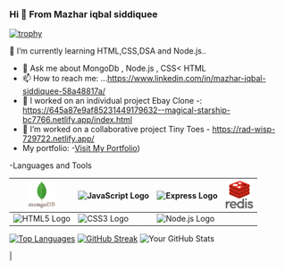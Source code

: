 ### Hi 👋 From Mazhar iqbal siddiquee
[![trophy](https://github-profile-trophy.vercel.app/?username=mazhariqbasiddiquee)](https://github.com/ryo-ma/github-profile-trophy)













 🌱 I’m currently learning HTML,CSS,DSA  and Node.js..
- 💬 Ask me about MongoDb , Node.js , CSS< HTML
- 📫 How to reach me: ...https://www.linkedin.com/in/mazhar-iqbal-siddiquee-58a48817a/
- 🔭 I worked on an individual project Ebay Clone -: https://645a87e9af85231449179632--magical-starship-bc7766.netlify.app/index.html
- 🤝 I’m worked on a collaborative project Tiny Toes - https://rad-wisp-729722.netlify.app/
- My portfolio: -[Visit My Portfolio](https://mazhariqbasiddiquee.github.io/))





-Languages and Tools

| <img src="https://raw.githubusercontent.com/devicons/devicon/master/icons/mongodb/mongodb-original-wordmark.svg" alt="MongoDB Logo" width="50" height="50"> | <img src="https://upload.wikimedia.org/wikipedia/commons/9/99/Unofficial_JavaScript_logo_2.svg" alt="JavaScript Logo" width="50" height="50"> | <img src="https://upload.wikimedia.org/wikipedia/commons/6/64/Expressjs.png" alt="Express Logo" width="50" height="50"> | <img src="https://raw.githubusercontent.com/devicons/devicon/master/icons/redis/redis-original-wordmark.svg" alt="Redis Logo" width="50" height="50"> |
|---|---|---|---|
| <img src="https://upload.wikimedia.org/wikipedia/commons/6/61/HTML5_logo_and_wordmark.svg" alt="HTML5 Logo" width="50" height="50"> | <img src="https://upload.wikimedia.org/wikipedia/commons/d/d5/CSS3_logo_and_wordmark.svg" alt="CSS3 Logo" width="50" height="50"> | <img src="https://upload.wikimedia.org/wikipedia/commons/d/d9/Node.js_logo.svg" alt="Node.js Logo" width="50" height="50"> | |


[![Top Languages](https://github-readme-stats.vercel.app/api/top-langs/?username=mazhariqbasiddiquee&layout=compact&langs_count=5)](https://github.com/mazhariqbasiddiquee)
[![GitHub Streak](https://github-readme-streak-stats.herokuapp.com/?user=mazhariqbasiddiquee)](https://github.com/mazhariqbasiddiquee)
![Your GitHub Stats](https://github-readme-stats.vercel.app/api?username=mazhariqbasiddiquee&show_icons=true&theme=radical)










 |







